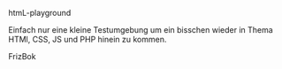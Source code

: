 htmL-playground

Einfach nur eine kleine Testumgebung um ein bisschen wieder in Thema HTMl, CSS, JS und PHP hinein zu kommen.

FrizBok
